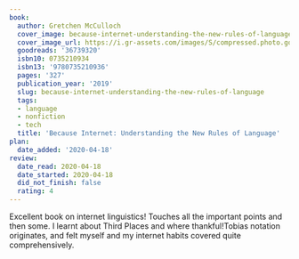 ```yaml
---
book:
  author: Gretchen McCulloch
  cover_image: because-internet-understanding-the-new-rules-of-language.jpg
  cover_image_url: https://i.gr-assets.com/images/S/compressed.photo.goodreads.com/books/1547222587l/36739320._SX98_.jpg
  goodreads: '36739320'
  isbn10: 0735210934
  isbn13: '9780735210936'
  pages: '327'
  publication_year: '2019'
  slug: because-internet-understanding-the-new-rules-of-language
  tags:
  - language
  - nonfiction
  - tech
  title: 'Because Internet: Understanding the New Rules of Language'
plan:
  date_added: '2020-04-18'
review:
  date_read: 2020-04-18
  date_started: 2020-04-18
  did_not_finish: false
  rating: 4
---
```


Excellent book on internet linguistics! Touches all the important points and then some. I learnt about Third Places and where thankful!Tobias notation originates, and felt myself and my internet habits covered quite comprehensively.
